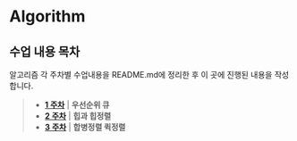 # Algorithm
## 수업 내용 목차 
알고리즘 각 주차별 수업내용을 README.md에 정리한 후 이 곳에 진행된 내용을 작성합니다.

> - __[1 주차](./PriorityQueue/README.md)__ | __우선순위 큐__
> - __[2 주차](./Heap/README.md)__ | __힙과 힙정렬__
> - __[3 주차](./MergeSort/README.md)__ | __합병정렬 퀵정렬__
